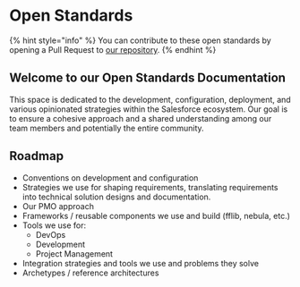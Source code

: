 # Open Standards



{% hint style="info" %}
You can contribute to these open standards by opening a Pull Request to [our repository](https://github.com/goharrier/open-standards).&#x20;
{% endhint %}

## Welcome to our Open Standards Documentation

This space is dedicated to the development, configuration, deployment, and various opinionated strategies within the Salesforce ecosystem. Our goal is to ensure a cohesive approach and a shared understanding among our team members and potentially the entire community.



## Roadmap

* Conventions on development and configuration
* Strategies we use for shaping requirements, translating requirements into technical solution designs and documentation.
* Our PMO approach
* Frameworks / reusable components we use and build (fflib, nebula, etc.)
* Tools we use for:
  * DevOps
  * Development
  * Project Management
* Integration strategies and tools we use and problems they solve
* Archetypes / reference architectures
